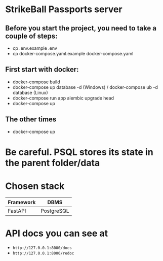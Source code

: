 # StrikeBall Passports server

## Before you start the project, you need to take a couple of steps:
- cp .env.example .env
- cp docker-compose.yaml.example docker-compose.yaml

## First start with docker:
- docker-compose build
- docker-compose up database -d (Windows) / docker-compose ub -d database (Linux)
- docker-compose run app alembic upgrade head
- docker-compose up

## The other times
- docker-compose up

# Be careful. PSQL stores its state in the parent folder/data

# Chosen stack

| Framework | DBMS       |
|-----------|------------|
| FastAPI   | PostgreSQL |

# API docs you can see at
- `http://127.0.0.1:8000/docs`
- `http://127.0.0.1:8000/redoc`